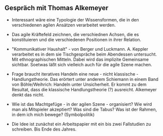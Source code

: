 Gespräch mit Thomas Alkemeyer
-----------------------------

- Interessant wäre eine Typologie der Wissensformen, die in den verschiedenen agilen Ansätzen verarbeitet werden.

- Das agile Kräftefeld zeichnen, die verschiednen Achsen, die es konstituieren und die verschiedenen Positionen in ihrer Relation.

- "Kommunikativer Haushalt" - von Berger und Luckmann. A. Keppler verarbeitet es in dem sie Tischgespräche beim Abendessen untersucht. Mit ethnographischen Mitteln. Dabei wird das implizite Gemeinsame sichtbar. Soetwas läßt sich vielleich auch für die agile Szene machen. 

- Frage braucht iteratives Handeln eine neue - nicht klassische - Handlungstheorie. Das erörtert unter anderem Schiemann in einem Band von Böhle/Weihrich: Handeln unter Unsicherheit. Er kommt zu dem Resultat, dass die klassische Handlungstheorie (?) ausreicht. Alkemeyer denkt das nicht.

- Wie ist das Machtgefüge - in der agilen Szene - organisiert? Wie wird man als Mitspieler akzeptiert? Was sind die Tabus? Was ist der Rahmen, in dem ich mich bewege? (Symbolpolitik)

- Die Idee ist zunächst ein Arbeitspapier mit ein bis zwei Fallstudien zu schreiben. Bis Ende des Jahres.

